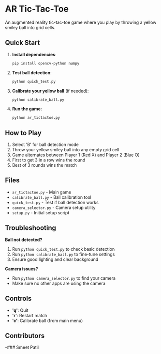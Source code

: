 # AR Tic-Tac-Toe

An augmented reality tic-tac-toe game where you play by throwing a yellow smiley ball into grid cells.

## Quick Start

1. **Install dependencies**:
   ```bash
   pip install opencv-python numpy
   ```

2. **Test ball detection**:
   ```bash
   python quick_test.py
   ```

3. **Calibrate your yellow ball** (if needed):
   ```bash
   python calibrate_ball.py
   ```

4. **Run the game**:
   ```bash
   python ar_tictactoe.py
   ```

## How to Play

1. Select 'B' for ball detection mode
2. Throw your yellow smiley ball into any empty grid cell
3. Game alternates between Player 1 (Red X) and Player 2 (Blue O)
4. First to get 3 in a row wins the round
5. Best of 3 rounds wins the match

## Files

- `ar_tictactoe.py` - Main game
- `calibrate_ball.py` - Ball calibration tool
- `quick_test.py` - Test if ball detection works
- `camera_selector.py` - Camera setup utility
- `setup.py` - Initial setup script

## Troubleshooting

**Ball not detected?**
1. Run `python quick_test.py` to check basic detection
2. Run `python calibrate_ball.py` to fine-tune settings
3. Ensure good lighting and clear background

**Camera issues?**
- Run `python camera_selector.py` to find your camera
- Make sure no other apps are using the camera

## Controls

- **'q'**: Quit
- **'r'**: Restart match
- **'c'**: Calibrate ball (from main menu)

## Contributors 
-### Smeet Patil
